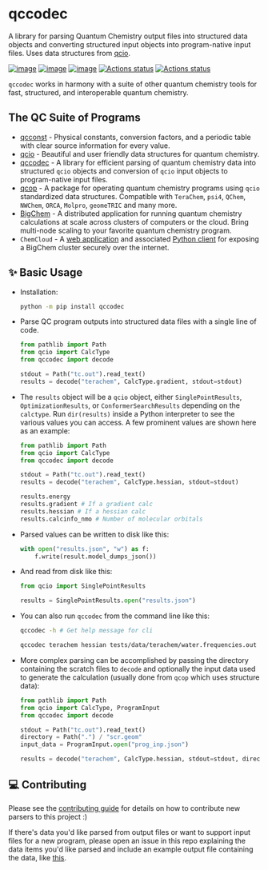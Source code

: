 # qccodec

A library for parsing Quantum Chemistry output files into structured data objects and converting structured input objects into program-native input files. Uses data structures from [qcio](https://github.com/coltonbh/qcio).

[![image](https://img.shields.io/pypi/v/qccodec.svg)](https://pypi.python.org/pypi/qccodec)
[![image](https://img.shields.io/pypi/l/qccodec.svg)](https://pypi.python.org/pypi/qccodec)
[![image](https://img.shields.io/pypi/pyversions/qccodec.svg)](https://pypi.python.org/pypi/qccodec)
[![Actions status](https://github.com/coltonbh/qccodec/workflows/Tests/badge.svg)](https://github.com/coltonbh/qccodec/actions)
[![Actions status](https://github.com/coltonbh/qccodec/workflows/Basic%20Code%20Quality/badge.svg)](https://github.com/coltonbh/qccodec/actions)

`qccodec` works in harmony with a suite of other quantum chemistry tools for fast, structured, and interoperable quantum chemistry.

## The QC Suite of Programs

- [qcconst](https://github.com/coltonbh/qcconst) - Physical constants, conversion factors, and a periodic table with clear source information for every value.
- [qcio](https://github.com/coltonbh/qcio) - Beautiful and user friendly data structures for quantum chemistry.
- [qccodec](https://github.com/coltonbh/qccodec) - A library for efficient parsing of quantum chemistry data into structured `qcio` objects and conversion of `qcio` input objects to program-native input files.
- [qcop](https://github.com/coltonbh/qcop) - A package for operating quantum chemistry programs using `qcio` standardized data structures. Compatible with `TeraChem`, `psi4`, `QChem`, `NWChem`, `ORCA`, `Molpro`, `geomeTRIC` and many more.
- [BigChem](https://github.com/mtzgroup/bigchem) - A distributed application for running quantum chemistry calculations at scale across clusters of computers or the cloud. Bring multi-node scaling to your favorite quantum chemistry program.
- `ChemCloud` - A [web application](https://github.com/mtzgroup/chemcloud-server) and associated [Python client](https://github.com/mtzgroup/chemcloud-client) for exposing a BigChem cluster securely over the internet.

## ✨ Basic Usage

- Installation:

  ```sh
  python -m pip install qccodec
  ```

- Parse QC program outputs into structured data files with a single line of code.

  ```python
  from pathlib import Path
  from qcio import CalcType
  from qccodec import decode

  stdout = Path("tc.out").read_text()
  results = decode("terachem", CalcType.gradient, stdout=stdout)
  ```

- The `results` object will be a `qcio` object, either `SinglePointResults`, `OptimizationResults`, or `ConformerSearchResults` depending on the `calctype`. Run `dir(results)` inside a Python interpreter to see the various values you can access. A few prominent values are shown here as an example:

  ```python
  from pathlib import Path
  from qcio import CalcType
  from qccodec import decode

  stdout = Path("tc.out").read_text()
  results = decode("terachem", CalcType.hessian, stdout=stdout)

  results.energy
  results.gradient # If a gradient calc
  results.hessian # If a hessian calc
  results.calcinfo_nmo # Number of molecular orbitals
  ```

- Parsed values can be written to disk like this:

  ```py
  with open("results.json", "w") as f:
      f.write(result.model_dumps_json())
  ```

- And read from disk like this:

  ```py
  from qcio import SinglePointResults

  results = SinglePointResults.open("results.json")
  ```

- You can also run `qccodec` from the command line like this:

  ```sh
  qccodec -h # Get help message for cli

  qccodec terachem hessian tests/data/terachem/water.frequencies.out > results.json # Parse TeraChem stdout to json
  ```

- More complex parsing can be accomplished by passing the directory containing the scratch files to `decode` and optionally the input data used to generate the calculation (usually done from `qcop` which uses structure data):

  ```python
  from pathlib import Path
  from qcio import CalcType, ProgramInput
  from qccodec import decode

  stdout = Path("tc.out").read_text()
  directory = Path(".") / "scr.geom"
  input_data = ProgramInput.open("prog_inp.json")

  results = decode("terachem", CalcType.hessian, stdout=stdout, directory=directory, input_data=input_data)
  ```

## 💻 Contributing

Please see the [contributing guide](./CONTRIBUTING.md) for details on how to contribute new parsers to this project :)

If there's data you'd like parsed from output files or want to support input files for a new program, please open an issue in this repo explaining the data items you'd like parsed and include an example output file containing the data, like [this](https://github.com/coltonbh/qccodec/issues/2).
